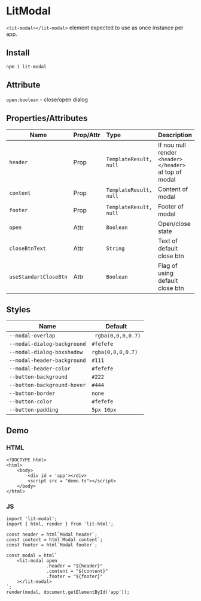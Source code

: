 # LitModal

`<lit-modal></lit-modal>` element expected to use as once instance per app.

## Install

```
npm i lit-modal
```

## Attribute

`open:boolean` - close/open dialog

## Properties/Attributes

| Name        | Prop/Attr    | Type                     |  Description        |
|-------------|--------------|:-------------------------|---------------------|
| `header`    | Prop         | `TemplateResult, null`   | If nou null render `<header></header>` at top of modal         |
| `content`   | Prop         | `TemplateResult, null`   | Content of modal |
| `footer`    | Prop         | `TemplateResult, null`   | Footer of modal |
| `open`      | Attr         | `Boolean`                | Open/close state |
| `closeBtnText` | Attr      | `String`                 | Text of default close btn |
| `useStandartCloseBtn` | Attr | `Boolean`              | Flag of using default close btn|

## Styles

| Name | Default |
|- | - |
|`--modal-overlap`|` rgba(0,0,0,0.7)`|
|`--modal-dialog-background`| `#fefefe` |
|`--modal-dialog-boxshadow`| `rgba(0,0,0,0.7)` |
|`--modal-header-background`|`#111` |
|`--modal-header-color`| `#fefefe` |
|`--button-background`| `#222` |
|`--button-background-hover`| `#444` |
|`--button-border`| `none` |
|`--button-color`| `#fefefe` |
|`--button-padding`| `5px 10px` |

## Demo

### HTML 

```
<!DOCTYPE html>
<html>
    <body>
        <div id = 'app'></div>
        <script src = "demo.ts"></script>
    </body>
</html>
```

### JS

```
import 'lit-modal';
import { html, render } from 'lit-html';

const header = html`Modal header`;
const content = html`Modal content`;
const footer = html`Modal footer`;

const modal = html`
    <lit-modal open 
               .header = "${header}"
               .content = "${content}"
               .footer = "${footer}"
    ></lit-modal>
`;
render(modal, document.getElementById('app'));
```
